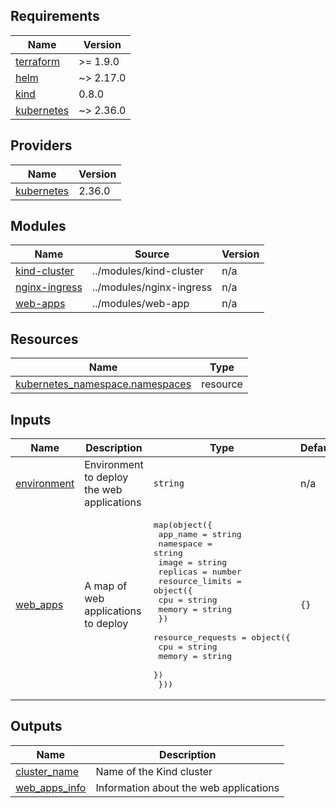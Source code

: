 <!-- BEGIN_TF_DOCS -->
## Requirements

| Name | Version |
|------|---------|
| <a name="requirement_terraform"></a> [terraform](#requirement\_terraform) | >= 1.9.0 |
| <a name="requirement_helm"></a> [helm](#requirement\_helm) | ~> 2.17.0 |
| <a name="requirement_kind"></a> [kind](#requirement\_kind) | 0.8.0 |
| <a name="requirement_kubernetes"></a> [kubernetes](#requirement\_kubernetes) | ~> 2.36.0 |

## Providers

| Name | Version |
|------|---------|
| <a name="provider_kubernetes"></a> [kubernetes](#provider\_kubernetes) | 2.36.0 |

## Modules

| Name | Source | Version |
|------|--------|---------|
| <a name="module_kind-cluster"></a> [kind-cluster](#module\_kind-cluster) | ../modules/kind-cluster | n/a |
| <a name="module_nginx-ingress"></a> [nginx-ingress](#module\_nginx-ingress) | ../modules/nginx-ingress | n/a |
| <a name="module_web-apps"></a> [web-apps](#module\_web-apps) | ../modules/web-app | n/a |

## Resources

| Name | Type |
|------|------|
| [kubernetes_namespace.namespaces](https://registry.terraform.io/providers/hashicorp/kubernetes/latest/docs/resources/namespace) | resource |

## Inputs

| Name | Description | Type | Default | Required |
|------|-------------|------|---------|:--------:|
| <a name="input_environment"></a> [environment](#input\_environment) | Environment to deploy the web applications | `string` | n/a | yes |
| <a name="input_web_apps"></a> [web\_apps](#input\_web\_apps) | A map of web applications to deploy | <pre>map(object({<br/>    app_name  = string<br/>    namespace = string<br/>    image     = string<br/>    replicas  = number<br/>    resource_limits = object({<br/>      cpu    = string<br/>      memory = string<br/>    })<br/>    resource_requests = object({<br/>      cpu    = string<br/>      memory = string<br/>    })<br/>  }))</pre> | `{}` | no |

## Outputs

| Name | Description |
|------|-------------|
| <a name="output_cluster_name"></a> [cluster\_name](#output\_cluster\_name) | Name of the Kind cluster |
| <a name="output_web_apps_info"></a> [web\_apps\_info](#output\_web\_apps\_info) | Information about the web applications |
<!-- END_TF_DOCS -->